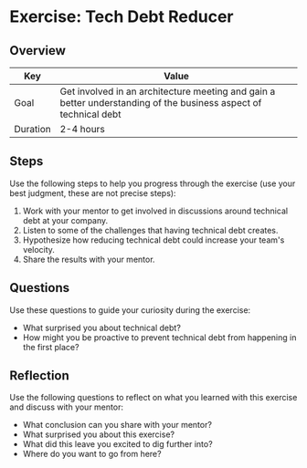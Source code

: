 # Exercise: Tech Debt Reducer

## Overview

| Key | Value |
| --- | --- |
| Goal | Get involved in an architecture meeting and gain a better understanding of the business aspect of technical debt |
| Duration | 2-4 hours |


## Steps

Use the following steps to help you progress through the exercise (use your best judgment, these are not precise steps):

1. Work with your mentor to get involved in discussions around technical debt at your company. 
2. Listen to some of the challenges that having technical debt creates. 
3. Hypothesize how reducing technical debt could increase your team's velocity. 
4. Share the results with your mentor. 

## Questions

Use these questions to guide your curiosity during the exercise:

- What surprised you about technical debt?
- How might you be proactive to prevent technical debt from happening in the first place?

## Reflection

Use the following questions to reflect on what you learned with this exercise and discuss with your mentor:

- What conclusion can you share with your mentor?
- What surprised you about this exercise?
- What did this leave you excited to dig further into? 
- Where do you want to go from here?


